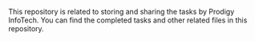 This repository is related to storing and sharing the tasks by Prodigy InfoTech. You can find the completed tasks and other related files in this repository.
